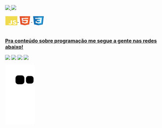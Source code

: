 <div>
  <a href="https://github.com/H4chi1">
  <img height="180em" src="https://github-readme-stats.vercel.app/api?username=H4chi1&show_icons=true&theme=tokyonight&include_all_commits=true&count_private=true"/>
  <img height="180em" src="https://github-readme-stats.vercel.app/api/top-langs/?username=H4chi1&layout=compact&langs_count=6&theme=tokyonight"/>
</div>
<div style="display: inline_block"><br>
  <img align="center" alt="Js" height="30" width="40" src="https://raw.githubusercontent.com/devicons/devicon/master/icons/javascript/javascript-plain.svg">
  <img align="center" alt="HTML" height="30" width="40" src="https://raw.githubusercontent.com/devicons/devicon/master/icons/html5/html5-original.svg">
  <img align="center" alt="CSS" height="30" width="40" src="https://raw.githubusercontent.com/devicons/devicon/master/icons/css3/css3-original.svg">
</div>
 
 <br>
 
  ### Pra conteúdo sobre programação me segue a gente nas redes abaixo!
 
<div> 
  <a href="https://instagram.com/H4chi1" target="_blank"><img src="https://img.shields.io/badge/-Instagram-%23E4405F?style=for-the-badge&logo=instagram&logoColor=white" target="_blank"></a>
  <a href="https://twitter.com/Hachi78030218" target="_blank"><img src="https://img.shields.io/badge/Twitter-%231DA1F2.svg?style=for-the-badge&logo=Twitter&logoColor=white" target="_blank"></a>
  <a href="https://www.twitch.tv/hachi1" target="_blank"><img src="https://img.shields.io/badge/Twitch-%239146FF.svg?style=for-the-badge&logo=Twitch&logoColor=white" target="_blank"></a>
  <a href = "mailto:ghostyt130@gmail.com"><img src="https://img.shields.io/badge/-Gmail-%23333?style=for-the-badge&logo=gmail&logoColor=white" target="_blank"></a>
 
  ![Snake animation](https://github.com/H4chi1/H4chi1/blob/output/github-contribution-grid-snake.svg)

</div>
